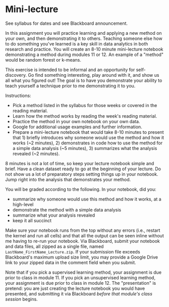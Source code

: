 # Mini-lecture

See syllabus for dates and see Blackboard announcement.

In this assignment you will practice learning and applying a new method on your own, and then demonstrating it to others. Teaching someone else how to do something you've learned is a key skill in data analytics in both research and practice. You will create an 8-10 minute mini-lecture notebook demonstrating a method during modules 11 or 12. An example of a "method" would be random forest or k-means.

This exercise is intended to be informal and an opportunity for self-discovery. Go find something interesting, play around with it, and show us all what you figured out! The goal is to have you demonstrate your ability to teach yourself a technique prior to me demonstrating it to you.

Instructions:

- Pick a method listed in the syllabus for those weeks or covered in the reading material.
- Learn how the method works by reading the week's reading material.
- Practice the method in your own notebook on your own data.
- Google for additional usage examples and further information.
- Prepare a mini-lecture notebook that would take 8-10 minutes to present that 1) briefly introduces why someone would use the method and how it works (~2 minutes), 2) demonstrates in code how to use the method for a simple data analysis (~5 minutes), 3) summarizes what the analysis revealed (~2 minutes).

8 minutes is not a lot of time, so keep your lecture notebook simple and brief. Have a clean dataset ready to go at the beginning of your lecture. Do not show us a lot of preparatory steps setting things up in your notebook. Jump right into the analysis that demonstrates your method.

You will be graded according to the following. In your notebook, did you:

- summarize why someone would use this method and how it works, at a high-level
- demonstrate the method with a simple data analysis
- summarize what your analysis revealed
- keep it all succinct

Make sure your notebook runs from the top without any errors (i.e., restart the kernel and run all cells) and that all the output can be seen inline without me having to re-run your notebook. Via Blackboard, submit your notebook and data files, all zipped as a single file, named `LastName_FirstName_Lecture.zip`. If your submission file exceeds Blackboard's maximum upload size limit, you may provide a Google Drive link to your zipped data in the comment field when you submit.

Note that if you pick a supervised learning method, your assignment is due prior to class in module 11. If you pick an unsupervised learning method, your assignment is due prior to class in module 12. The "presentation" is pretend: you are just creating the lecture notebook you would have presented, and submitting it via Blackboard _before that module's class session_ begins.
